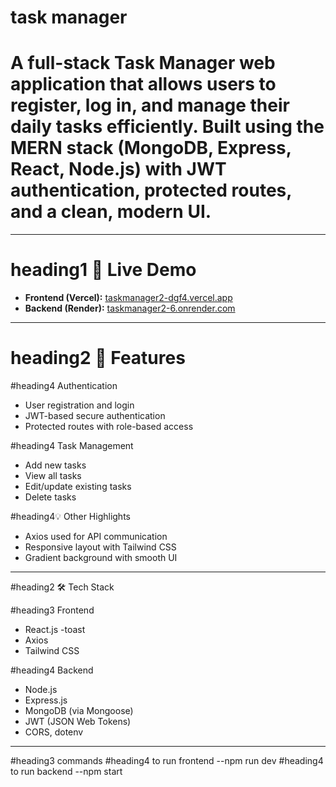 #  task manager


#  A full-stack Task Manager web application that allows users to register, log in, and manage their daily tasks efficiently. Built using the **MERN stack** (MongoDB, Express, React, Node.js) with JWT authentication, protected routes, and a clean, modern UI.

---

# heading1 🔗 Live Demo

- **Frontend (Vercel):** [taskmanager2-dgf4.vercel.app](https://taskmanager2-dgf4.vercel.app)
- **Backend (Render):** [taskmanager2-6.onrender.com](https://taskmanager2-6.onrender.com)

---

# heading2 🚀 Features

#heading4 Authentication
- User registration and login
- JWT-based secure authentication
- Protected routes with role-based access

#heading4 Task Management
- Add new tasks
- View all tasks
- Edit/update existing tasks
- Delete tasks

#heading4💡 Other Highlights
- Axios used for API communication
- Responsive layout with Tailwind CSS
- Gradient background with smooth UI

---

#heading2 🛠 Tech Stack

#heading3  Frontend
- React.js
-toast
- Axios
- Tailwind CSS

#heading4  Backend
- Node.js
- Express.js
- MongoDB (via Mongoose)
- JWT (JSON Web Tokens)
- CORS, dotenv

---

#heading3 commands 
#heading4 to run frontend --npm run dev
#heading4 to run backend  --npm start
